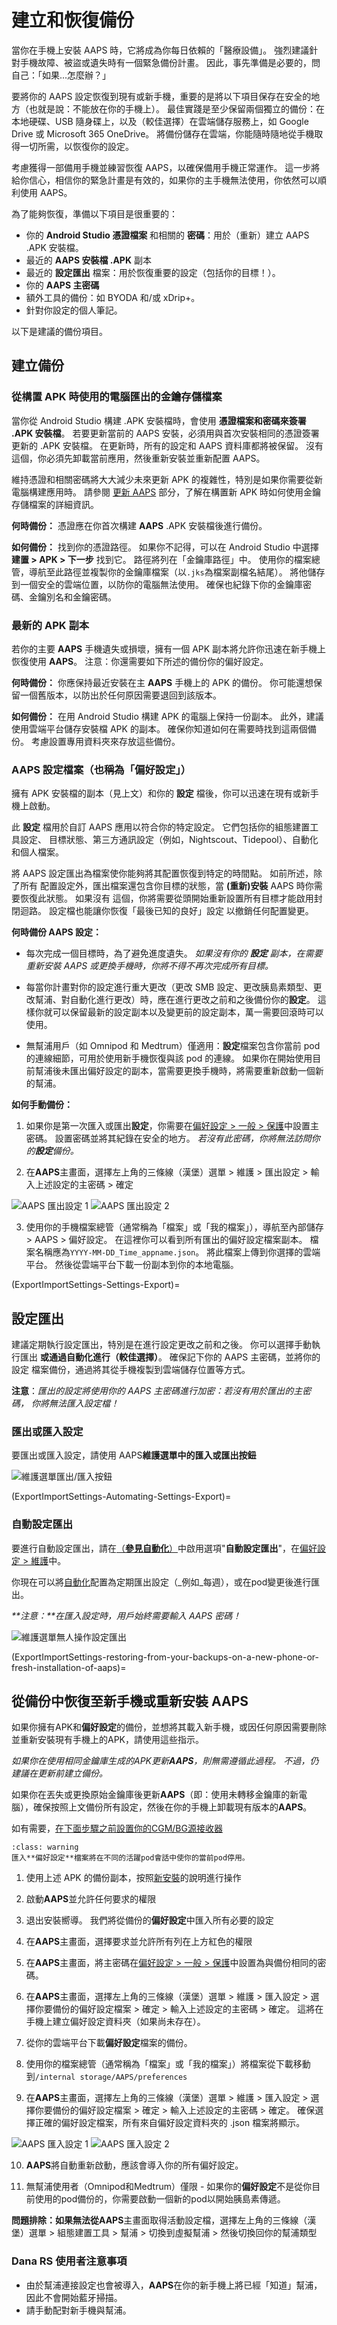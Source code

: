 # 建立和恢復備份

當你在手機上安裝 AAPS 時，它將成為你每日依賴的「醫療設備」。 強烈建議針對手機故障、被盜或遺失時有一個緊急備份計畫。 因此，事先準備是必要的，問自己：「如果...怎麼辦？」

要將你的 AAPS 設定恢復到現有或新手機，重要的是將以下項目保存在安全的地方（也就是說：不能放在你的手機上）。 最佳實踐是至少保留兩個獨立的備份：在本地硬碟、USB 隨身碟上，以及（較佳選擇）在雲端儲存服務上，如 Google Drive 或 Microsoft 365 OneDrive。 將備份儲存在雲端，你能隨時隨地從手機取得一切所需，以恢復你的設定。

考慮獲得一部備用手機並練習恢復 AAPS，以確保備用手機正常運作。 這一步將給你信心，相信你的緊急計畫是有效的，如果你的主手機無法使用，你依然可以順利使用 AAPS。

為了能夠恢復，準備以下項目是很重要的：

- 你的 **Android Studio 憑證檔案** 和相關的 **密碼**：用於（重新）建立 AAPS .APK 安裝檔。
- 最近的 **AAPS 安裝檔 .APK** 副本
- 最近的 **設定匯出** 檔案：用於恢復重要的設定（包括你的目標！）。
- 你的 **AAPS 主密碼**
- 額外工具的備份：如 BYODA 和/或 xDrip+。
- 針對你設定的個人筆記。

以下是建議的備份項目。

## 建立備份

### 從構置 APK 時使用的電腦匯出的金鑰存儲檔案
當你從 Android Studio 構建 .APK 安裝檔時，會使用 **憑證檔案和密碼來簽署 .APK 安裝檔**。 若要更新當前的 AAPS 安裝，必須用與首次安裝相同的憑證簽署更新的 .APK 安裝檔。 在更新時，所有的設定和 AAPS 資料庫都將被保留。 沒有這個，你必須先卸載當前應用，然後重新安裝並重新配置 AAPS。

維持憑證和相關密碼將大大減少未來更新 APK 的複雜性，特別是如果你需要從新電腦構建應用時。 請參閱 [更新 AAPS](../Maintenance/UpdateToNewVersion.md) 部分，了解在構置新 APK 時如何使用金鑰存儲檔案的詳細資訊。

**何時備份：** 憑證應在你首次構建 **AAPS** .APK 安裝檔後進行備份。

**如何備份：** 找到你的憑證路徑。 如果你不記得，可以在 Android Studio 中選擇 **建置 > APK > 下一步** 找到它。 路徑將列在「金鑰庫路徑」中。 使用你的檔案總管，導航至此路徑並複製你的金鑰庫檔案（以`.jks`為檔案副檔名結尾）。 將他儲存到一個安全的雲端位置，以防你的電腦無法使用。 確保也紀錄下你的金鑰庫密碼、金鑰別名和金鑰密碼。

### 最新的 APK 副本
若你的主要 **AAPS** 手機遺失或損壞，擁有一個 APK 副本將允許你迅速在新手機上恢復使用 **AAPS**。 注意：你還需要如下所述的備份你的偏好設定。

**何時備份：** 你應保持最近安裝在主 **AAPS** 手機上的 APK 的備份。 你可能還想保留一個舊版本，以防出於任何原因需要退回到該版本。

**如何備份：** 在用 Android Studio 構建 APK 的電腦上保持一份副本。 此外，建議使用雲端平台儲存安裝檔 APK 的副本。 確保你知道如何在需要時找到這兩個備份。 考慮設置專用資料夾來存放這些備份。

### AAPS 設定檔案（也稱為「偏好設定」）
擁有 APK 安裝檔的副本（見上文）和你的 **設定** 檔後，你可以迅速在現有或新手機上啟動。

此 **設定** 檔用於自訂 AAPS 應用以符合你的特定設定。 它們包括你的組態建置工具設定、 目標狀態、第三方通訊設定（例如，Nightscout、Tidepool）、自動化和個人檔案。

將 AAPS 設定匯出為檔案使你能夠將其配置恢復到特定的時間點。 如前所述，除了所有 配置設定外，匯出檔案還包含你目標的狀態，當 **(重新)安裝** AAPS 時你需要恢復此狀態。 如果沒有 這個，你將需要從頭開始重新設置所有目標才能啟用封閉迴路。 設定檔也能讓你恢復「最後已知的良好」設定 以撤銷任何配置變更。

**何時備份 AAPS 設定：**
* 每次完成一個目標時，為了避免進度遺失。 _如果沒有你的 **設定** 副本，在需要重新安裝 AAPS 或更換手機時，你將不得不再次完成所有目標。_

* 每當你計畫對你的設定進行重大更改（更改 SMB 設定、更改胰島素類型、更改幫浦、對自動化進行更改）時，應在進行更改之前和之後備份你的**設定**。 這樣你就可以保留最新的設定副本以及變更前的設定副本，萬一需要回滾時可以使用。

* 無幫浦用戶（如 Omnipod 和 Medtrum）僅適用：**設定**檔案包含你當前 pod 的連線細節，可用於使用新手機恢復與該 pod 的連線。 如果你在開始使用目前幫浦後未匯出偏好設定的副本，當需要更換手機時，將需要重新啟動一個新的幫浦。

**如何手動備份：**

1. 如果你是第一次匯入或匯出**設定**，你需要在[偏好設定 > 一般 > 保護](#Preferences-master-password)中設置主密碼。 設置密碼並將其紀錄在安全的地方。 _若沒有此密碼，你將無法訪問你的**設定**備份。_

2. 在**AAPS**主畫面，選擇左上角的三條線（漢堡）選單 > 維護 > 匯出設定 > 輸入上述設定的主密碼 > 確定

![AAPS 匯出設定 1](../images/Maintenance/AAPS_ExportSettings1.png) ![AAPS 匯出設定 2](../images/Maintenance/AAPS_ExportSettings2.png)

3. 使用你的手機檔案總管（通常稱為「檔案」或「我的檔案」），導航至內部儲存 > AAPS > 偏好設定。 在這裡你可以看到所有匯出的偏好設定檔案副本。 檔案名稱應為`YYYY-MM-DD_Time_appname.json`。 將此檔案上傳到你選擇的雲端平台。 然後從雲端平台下載一份副本到你的本地電腦。

(ExportImportSettings-Settings-Export)=

## 設定匯出

建議定期執行設定匯出，特別是在進行設定更改之前和之後。 你可以選擇手動執行匯出 **或通過自動化進行（較佳選擇）**。 確保記下你的 AAPS 主密碼，並將你的設定 檔案備份，通過將其從手機複製到雲端儲存位置等方式。

**注意**：_匯出的設定將使用你的 AAPS 主密碼進行加密：若沒有用於匯出的主密碼， 你將無法匯入設定檔！_

### 匯出或匯入設定
要匯出或匯入設定，請使用 AAPS**維護選單中的匯入或匯出按鈕**

![維護選單匯出/匯入按鈕](../images/Maintenance/maintenance_menu_import_export_400px.png)

(ExportImportSettings-Automating-Settings-Export)=
### 自動設定匯出

要進行自動設定匯出，請在[（**參見自動化**）](../DailyLifeWithAaps/Automations.md#automating-preference-settings-export)中啟用選項"**自動設定匯出**"，在[偏好設定 > 維護](#preferences-maintenance-settings)中。

你現在可以將[自動化](../DailyLifeWithAaps/Automations.md#automating-preference-settings-export)配置為定期匯出設定（_例如_每週），或在pod變更後進行匯出。

_**注意：**在匯入設定時，用戶始終需要輸入 AAPS 密碼！_

![維護選單無人操作設定匯出](../images/Maintenance/maintenance_menu_preferences_400px.png)

(ExportImportSettings-restoring-from-your-backups-on-a-new-phone-or-fresh-installation-of-aaps)=
## 從備份中恢復至新手機或重新安裝 AAPS
如果你擁有APK和**偏好設定**的備份，並想將其載入新手機，或因任何原因需要刪除並重新安裝現有手機上的APK，請使用這些指示。

_如果你在使用相同金鑰庫生成的APK更新**AAPS**，則無需遵循此過程。 不過，仍建議在更新前建立備份。_

如果你在丟失或更換原始金鑰庫後更新**AAPS**（即：使用未轉移金鑰庫的新電腦），確保按照上文備份所有設定，然後在你的手機上卸載現有版本的**AAPS**。

如有需要，[在下面步驟之前設置你的CGM/BG源接收器](../Getting-Started/CompatiblesCgms.md)

```{admonition} Tubeless pumps (Omnipod and Medtrum) users
:class: warning
匯入**偏好設定**檔案將在不同的活躍pod會話中使你的當前pod停用。 
```

1. 使用上述 APK 的備份副本，按照[新安裝](../SettingUpAaps/TransferringAndInstallingAaps.md)的說明進行操作

2. 啟動**AAPS**並允許任何要求的權限

3. 退出安裝嚮導。 我們將從備份的**偏好設定**中匯入所有必要的設定

4. 在**AAPS**主畫面，選擇要求並允許所有列在上方紅色的權限

5. 在**AAPS**主畫面，將主密碼在[偏好設定 > 一般 > 保護](#Preferences-master-password)中設置為與備份相同的密碼。

6. 在**AAPS**主畫面，選擇左上角的三條線（漢堡）選單 > 維護 > 匯入設定 > 選擇你要備份的偏好設定檔案 > 確定 > 輸入上述設定的主密碼 > 確定。 這將在手機上建立偏好設定資料夾（如果尚未存在）。

7. 從你的雲端平台下載**偏好設定**檔案的備份。

8. 使用你的檔案總管（通常稱為「檔案」或「我的檔案」）將檔案從下載移動到`/internal storage/AAPS/preferences`

9. 在**AAPS**主畫面，選擇左上角的三條線（漢堡）選單 > 維護 > 匯入設定 > 選擇你要備份的偏好設定檔案 > 確定 > 輸入上述設定的主密碼 > 確定。 確保選擇正確的偏好設定檔案，所有來自偏好設定資料夾的 .json 檔案將顯示。

![AAPS 匯入設定 1](../images/Maintenance/AAPS_ImportSettings1.png) ![AAPS 匯入設定 2](../images/Maintenance/AAPS_ImportSettings2.png)

10. **AAPS**將自動重新啟動，應該會導入你的所有偏好設定。

11. 無幫浦使用者（Omnipod和Medtrum）僅限 - 如果你的**偏好設定**不是從你目前使用的pod備份的，你需要啟動一個新的pod以開始胰島素傳遞。

**問題排除：**如果無法從**AAPS**主畫面取得活動設定檔，選擇左上角的三條線（漢堡）選單 > 組態建置工具 > 幫浦 > 切換到虛擬幫浦 > 然後切換回你的幫浦類型

### Dana RS 使用者注意事項

- 由於幫浦連接設定也會被導入，**AAPS**在你的新手機上將已經「知道」幫浦，因此不會開始藍牙掃描。
- 請手動配對新手機與幫浦。